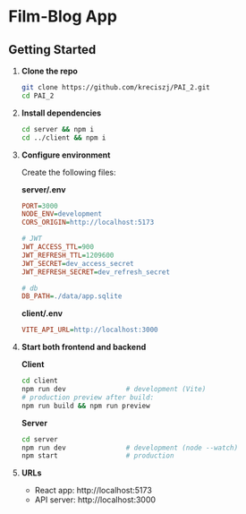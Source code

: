 # Film-Blog App

## Getting Started

1. **Clone the repo**
   ```bash
   git clone https://github.com/kreciszj/PAI_2.git
   cd PAI_2
   ```

2. **Install dependencies**
   ```bash
   cd server && npm i
   cd ../client && npm i
   ```

3. **Configure environment**
   
   Create the following files:

   **server/.env**
   ```ini
   PORT=3000
   NODE_ENV=development
   CORS_ORIGIN=http://localhost:5173

   # JWT
   JWT_ACCESS_TTL=900
   JWT_REFRESH_TTL=1209600
   JWT_SECRET=dev_access_secret
   JWT_REFRESH_SECRET=dev_refresh_secret

   # db
   DB_PATH=./data/app.sqlite
   ```

   **client/.env**
   ```ini
   VITE_API_URL=http://localhost:3000
   ```

4. **Start both frontend and backend**

   **Client**
   ```bash
   cd client
   npm run dev               # development (Vite)
   # production preview after build:
   npm run build && npm run preview
   ```

   **Server**
   ```bash
   cd server
   npm run dev               # development (node --watch)
   npm start                 # production
   ```

5. **URLs**
   - React app: http://localhost:5173
   - API server: http://localhost:3000
